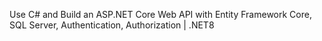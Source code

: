 Use C# and Build an ASP.NET Core Web API with Entity Framework Core, SQL Server, Authentication, Authorization | .NET8
